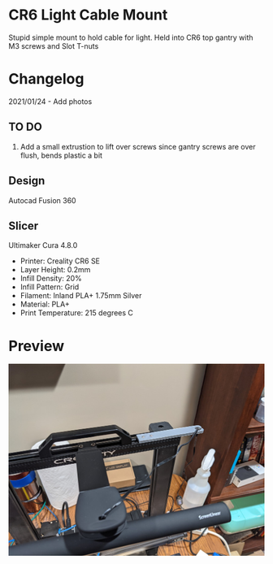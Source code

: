 # CR6 Light Cable Mount

Stupid simple mount to hold cable for light.  Held into CR6 top gantry with M3 screws and Slot T-nuts

# Changelog

2021/01/24 - Add photos

## TO DO

1) Add a small extrustion to lift over screws since gantry screws are over flush, bends plastic a bit

## Design

Autocad Fusion 360 

## Slicer

Ultimaker Cura 4.8.0
- Printer: Creality CR6 SE
- Layer Height: 0.2mm
- Infill Density: 20%
- Infill Pattern: Grid
- Filament: Inland PLA+ 1.75mm Silver
- Material: PLA+
- Print Temperature: 215 degrees C

# Preview
![Photo installed](preview1.jpg "Photo installed")
